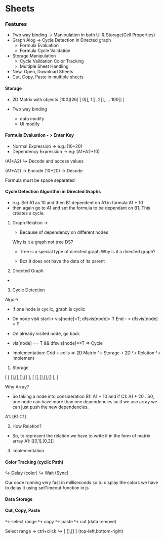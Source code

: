 # Sheets

### Features

- Two way binding -> Manipulation in both UI & Storage(Cell Properties)
- Graph Alog -> Cycle Detection in Directed graph
  - Formula Evaluation
  - Formula Cycle Validation
- Storage Manipulation
  - Cycle Validation Color Tracking
  - Multiple Sheet Handling
- New, Open, Download Sheets
- Cut, Copy, Paste in multiple sheets

#### Storage

- 2D Matrix with objects
  [100][26]
  [ 0[],
  1[],
  2[],
  ...
  100[]
  ]

- Two way binding
  - data modify
  - UI modify

#### Formula Evaluation - > Enter Key

- Normal Expression -> e.g.:(10+20)
- Dependency Expression -> eg: (A1+A2+10)

(A1+A2)
↪ Decode and access values

(A1+A2) -> Encode
(10+20) -> Decode

Formula must be space separated

#### Cycle Detection Algorithm in Directed Graphs

- e.g. Set A1 as 10 and then B1 dependent on A1 in formula A1 + 10
- then again go to A1 and set the formula to be dependant on B1. This creates a cycle.

1. Graph Relation ->

   - Because of dependency on different nodes

   Why is it a graph not tree DS?

   - Tree is a special type of directed graph
     Why is it a directed graph?

   - Bcz it does not have the data of its parent

2. Directed Graph

-

3. Cycle Detection

Algo->

- If one node is cyclic, graph is cyclic
- On node visit start-> vis[node]=T; dfsvis[node]= T
  End - > dfsvis[node] = F
- On already visited node, go back
- vis[node] == T && dfsvis[node]==T => Cycle

- Implementation: Grid-> cells => 2D Matrix
  ↪ Storage-> 2D
  ↪ Relation
  ↪ Implement

1. Storage

[
[ [],[],[],[] ],
[ [],[],[],[] ],
]

Why Array?

- So taking a node into consideration B1: A1 + 10 and if C1: A1 + 20 . S0, one node can have more than one dependencies so if we use array we can just push the new dependencies.

A1: [B1,C1]

2. How Relation?

- So, to represent the relation we have to write it in the form of matrix array A1: [[0,1],[0,2]]

3. Implementation

#### Color Tracking (cyclic Path)

↪ Delay (color)
↪ Wait (Sync)

Our code running very fast in milliseconds so tu display the colors we have to delay it using setTimeout function in js

#### Data Storage

#### Cut, Copy, Paste

↪ select range
↪ copy
↪ paste
↪ cut (data remove)

Select range -> ctrl+click
↪ [ [],[] ] (top-left,bottom-right)
